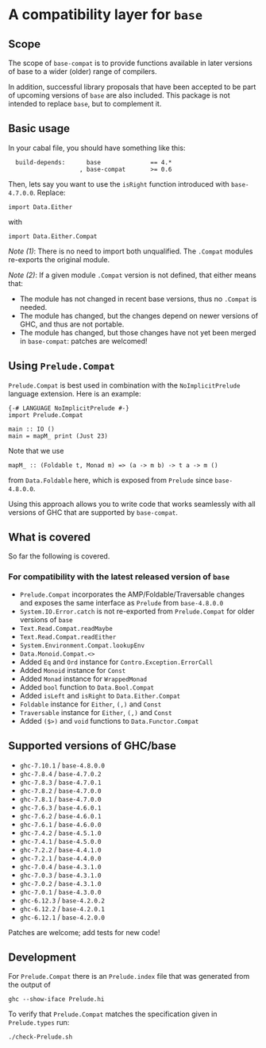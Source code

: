 # A compatibility layer for `base`
## Scope

The scope of `base-compat` is to provide functions available in later versions
of base to a wider (older) range of compilers.

In addition, successful library proposals that have been accepted to be part of
upcoming versions of `base` are also included.  This package is not intended to
replace `base`, but to complement it.

## Basic usage

In your cabal file, you should have something like this:

```
  build-depends:      base              == 4.*
                    , base-compat       >= 0.6
```

Then, lets say you want to use the `isRight` function introduced with
`base-4.7.0.0`.  Replace:

```
import Data.Either
```

with

```
import Data.Either.Compat
```

_Note (1)_: There is no need to import both unqualified.  The `.Compat` modules
re-exports the original module.

_Note (2)_: If a given module `.Compat` version is not defined, that either
means that:

* The module has not changed in recent base versions, thus no `.Compat` is
  needed.
* The module has changed, but the changes depend on newer versions of GHC, and
  thus are not portable.
* The module has changed, but those changes have not yet been merged in
  `base-compat`: patches are welcomed!

## Using `Prelude.Compat`

`Prelude.Compat` is best used in combination with the `NoImplicitPrelude`
language extension.  Here is an example:

    {-# LANGUAGE NoImplicitPrelude #-}
    import Prelude.Compat

    main :: IO ()
    main = mapM_ print (Just 23)

Note that we use

    mapM_ :: (Foldable t, Monad m) => (a -> m b) -> t a -> m ()

from `Data.Foldable` here, which is exposed from `Prelude` since
`base-4.8.0.0`.

Using this approach allows you to write code that works seamlessly with all
versions of GHC that are supported by `base-compat`.

## What is covered
So far the following is covered.

### For compatibility with the latest released version of `base`

 * `Prelude.Compat` incorporates the AMP/Foldable/Traversable changes and
   exposes the same interface as `Prelude` from `base-4.8.0.0`
 * `System.IO.Error.catch` is not re-exported from `Prelude.Compat` for older
   versions of `base`
 * `Text.Read.Compat.readMaybe`
 * `Text.Read.Compat.readEither`
 * `System.Environment.Compat.lookupEnv`
 * `Data.Monoid.Compat.<>`
 * Added `Eq` and `Ord` instance for `Contro.Exception.ErrorCall`
 * Added `Monoid` instance for `Const`
 * Added `Monad` instance for `WrappedMonad`
 * Added `bool` function to `Data.Bool.Compat`
 * Added `isLeft` and `isRight` to `Data.Either.Compat`
 * `Foldable` instance for `Either`, `(,)` and `Const`
 * `Traversable` instance for `Either`, `(,)` and `Const`
 * Added `($>)` and `void` functions to `Data.Functor.Compat`

## Supported versions of GHC/base

 * `ghc-7.10.1` / `base-4.8.0.0`
 * `ghc-7.8.4`  / `base-4.7.0.2`
 * `ghc-7.8.3`  / `base-4.7.0.1`
 * `ghc-7.8.2`  / `base-4.7.0.0`
 * `ghc-7.8.1`  / `base-4.7.0.0`
 * `ghc-7.6.3`  / `base-4.6.0.1`
 * `ghc-7.6.2`  / `base-4.6.0.1`
 * `ghc-7.6.1`  / `base-4.6.0.0`
 * `ghc-7.4.2`  / `base-4.5.1.0`
 * `ghc-7.4.1`  / `base-4.5.0.0`
 * `ghc-7.2.2`  / `base-4.4.1.0`
 * `ghc-7.2.1`  / `base-4.4.0.0`
 * `ghc-7.0.4`  / `base-4.3.1.0`
 * `ghc-7.0.3`  / `base-4.3.1.0`
 * `ghc-7.0.2`  / `base-4.3.1.0`
 * `ghc-7.0.1`  / `base-4.3.0.0`
 * `ghc-6.12.3` / `base-4.2.0.2`
 * `ghc-6.12.2` / `base-4.2.0.1`
 * `ghc-6.12.1` / `base-4.2.0.0`

Patches are welcome; add tests for new code!

## Development

For `Prelude.Compat` there is an `Prelude.index` file that was generated from
the output of

    ghc --show-iface Prelude.hi

To verify that `Prelude.Compat` matches the specification given in `Prelude.types` run:

    ./check-Prelude.sh
